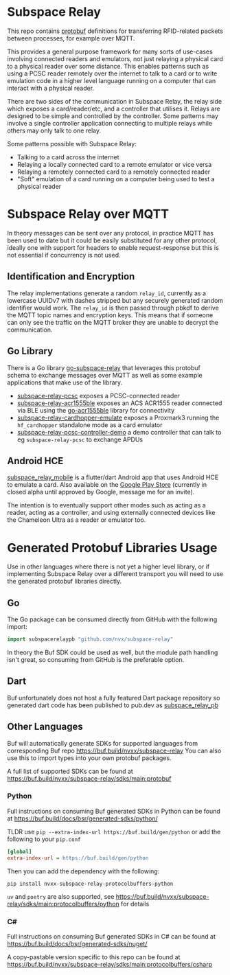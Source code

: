 # Subspace Relay

This repo contains [protobuf](https://protobuf.dev/) definitions for transferring RFID-related packets between processes,
for example over MQTT.

This provides a general purpose framework for many sorts of use-cases involving connected readers and emulators,
not just relaying a physical card to a physical reader over some distance. This enables patterns such as using
a PCSC reader remotely over the internet to talk to a card or to write emulation code in a higher level language
running on a computer that can interact with a physical reader.

There are two sides of the communication in Subspace Relay, the relay side which exposes a card/reader/etc, and
a controller that utilises it. Relays are designed to be simple and controlled by the controller. Some patterns may
involve a single controller application connecting to multiple relays while others may only talk to one relay.

Some patterns possible with Subspace Relay:
* Talking to a card across the internet 
* Relaying a locally connected card to a remote emulator or vice versa
* Relaying a remotely connected card to a remotely connected reader
* "Soft" emulation of a card running on a computer being used to test a physical reader

# Subspace Relay over MQTT

In theory messages can be sent over any protocol, in practice MQTT has been used to date but it could be
easily substituted for any other protocol, ideally one with support for headers to enable request-response
but this is not essential if concurrency is not used.

## Identification and Encryption

The relay implementations generate a random `relay_id`, currently as a lowercase UUIDv7 with dashes stripped but
any securely generated random identifier would work. The `relay_id` is then passed through pbkdf to derive the
MQTT topic names and encryption keys. This means that if someone can only see the traffic on the MQTT broker they
are unable to decrypt the communication.

## Go Library

There is a Go library [go-subspace-relay](https://github.com/nvx/go-subspace-relay) that leverages this protobuf schema to exchange messages over MQTT
as well as some example applications that make use of the library.

* [subspace-relay-pcsc](https://github.com/nvx/subspace-relay-pcsc) exposes a PCSC-connected reader
* [subspace-relay-acr1555ble](https://github.com/nvx/subspace-relay-acr1555ble) exposes an ACS ACR1555 reader
connected via BLE using the [go-acr1555ble](https://github.com/nvx/go-acr1555ble) library for connectivity
* [subspace-relay-cardhopper-emulate](https://github.com/nvx/subspace-relay-cardhopper-emulate) exposes a Proxmark3
running the `hf_cardhopper` standalone mode as a card emulator
* [subspace-relay-pcsc-controller-demo](https://github.com/nvx/subspace-relay-pcsc-controller-demo) a demo controller
that can talk to eg `subspace-relay-pcsc` to exchange APDUs

## Android HCE
[subspace_relay_mobile](https://github.com/nvx/subspace_relay_mobile) is a flutter/dart Android app that uses Android HCE
to emulate a card. Also available on the
[Google Play Store](https://play.google.com/store/apps/details?id=io.nv.subspacerelay.mobile) (currently in closed
alpha until approved by Google, message me for an invite).

The intention is to eventually support other modes such as acting as a reader, acting as a controller, and using
externally connected devices like the Chameleon Ultra as a reader or emulator too.

# Generated Protobuf Libraries Usage

Use in other languages where there is not yet a higher level library, or if implementing Subspace Relay over a
different transport you will need to use the generated protobuf libraries directly.

## Go
The Go package can be consumed directly from GitHub with the following import:

```go
import subspacerelaypb "github.com/nvx/subspace-relay"
```

In theory the Buf SDK could be used as well, but the module path handling isn't great, so consuming from GitHub
is the preferable option.

## Dart

Buf unfortunately does not host a fully featured Dart package repository so generated dart code has been published
to pub.dev as [subspace_relay_pb](https://pub.dev/packages/subspace_relay_pb)

## Other Languages
Buf will automatically generate SDKs for supported languages from corresponding Buf repo
https://buf.build/nvxx/subspace-relay
You can also use this to import types into your own protobuf packages.

A full list of supported SDKs can be found at https://buf.build/nvxx/subspace-relay/sdks/main:protobuf 

### Python
Full instructions on consuming Buf generated SDKs in Python can be found at
https://buf.build/docs/bsr/generated-sdks/python/

TLDR use `pip --extra-index-url https://buf.build/gen/python` or add the following to your `pip.conf`

```ini filename="pip.conf"
[global]
extra-index-url = https://buf.build/gen/python
```

Then you can add the dependency with the following:

```shell
pip install nvxx-subspace-relay-protocolbuffers-python
```

`uv` and `poetry` are also supported, see https://buf.build/nvxx/subspace-relay/sdks/main:protocolbuffers/python
for details

### C#
Full instructions on consuming Buf generated SDKs in C# can be found at
https://buf.build/docs/bsr/generated-sdks/nuget/

A copy-pastable version specific to this repo can be found at
https://buf.build/nvxx/subspace-relay/sdks/main:protocolbuffers/csharp
